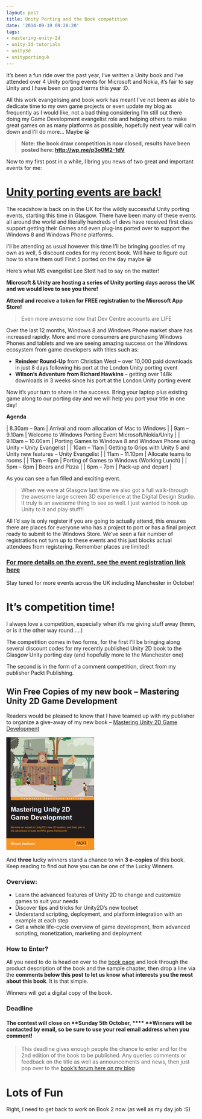 ```yaml
---
layout: post
title: Unity Porting and the Book competition
date: '2014-09-19 09:28:20'
tags:
- mastering-unity-2d
- unity-3d-tutorials
- unity3d
- unityportinguk
---
```


It’s been a fun ride over the past year, I’ve written a Unity book and I’ve attended over 4 Unity porting events for Microsoft and Nokia, it’s fair to say Unity and I have been on good terms this year :D.

All this work evangelising and book work has meant I’ve not been as able to dedicate time to my own game projects or even update my blog as frequently as I would like, not a bad thing considering I’m still out there doing my Game Development evangelist role and helping others to make great games on as many platforms as possible, hopefully next year will calm down and I’ll do more… Maybe 😀

> **Note: the book draw competition is now closed, results have been posted here: http://wp.me/p3o0M2-1dV**

Now to my first post in a while, I bring you news of two great and important events for me:

# [Unity porting events are back!](https://msevents.microsoft.com/CUI/EventDetail?EventID=1032596026&Culture=en-GB&community=0 "Glasgow Unity Porting lab registration")

The roadshow is back on in the UK for the wildly successful Unity porting events, starting this time in Glasgow.  There have been many of these events all around the world and literally hundreds of devs have received first class support getting their Games and even plug-ins ported over to support the Windows 8 and Windows Phone platforms.

I’ll be attending as usual however this time I’ll be bringing goodies of my own as well, 5 discount codes for my recent book. Will have to figure out how to share them out!  First 5 ported on the day maybe 😀

Here’s what MS evangelist Lee Stott had to say on the matter!

**Microsoft & Unity are hosting a series of Unity porting days across the UK and we would love to see you there!**

**Attend and receive a token for FREE registration to the Microsoft App Store!**

> Even more awesome now that Dev Centre accounts are LIFE

Over the last 12 months, Windows 8 and Windows Phone market share has increased rapidly. More and more consumers are purchasing Windows Phones and tablets and we are seeing amazing success on the Windows ecosystem from game developers with titles such as:

- **Reindeer Round-Up** from Christian West – over 10,000 paid downloads in just 8 days following his port at the London Unity porting event
- **Wilson’s Adventure from Richard Hawkins** – getting over 148k downloads in 3 weeks since his port at the London Unity porting event

Now it’s your turn to share in the success. Bring your laptop plus existing game along to our porting day and we will help you port your title in one day!

**Agenda**

| 8.30am – 9am | Arrival and room allocation of Mac to Windows |
| 9am – 9.10am | Welcome to Windows Porting Event Microsoft/Nokia/Unity |
| 9.10am – 10.00am | Porting Games to Windows 8 and Windows Phone using Unity – Unity Evangelist |
| 10am – 11am | Getting to Grips with Unity 5 and Unity new features – Unity Evangelist |
| 11am – 11.10pm | Allocate teams to rooms |
| 11am – 6pm | Porting of Games to Windows (Working Lunch) |
| 5pm – 6pm | Beers and Pizza |
| 6pm – 7pm | Pack-up and depart |

As you can see a fun filled and exciting event.

> When we were at Glasgow last time we also got a full walk-through the awesome large screen 3D experience at the Digital Design Studio.  It truly is an awesome thing to see as well.  I just wanted to hook up Unity to it and play stuff!!

All I’d say is only register if you are going to actually attend, this ensures there are places for everyone who has a project to port or has a final project ready to submit to the Windows Store.  We’ve seen a fair number of registrations not turn up to these events and this just blocks actual attendees from registering.  Remember places are limited!

### [For more details on the event, see the event registration link here](https://msevents.microsoft.com/CUI/EventDetail?EventID=1032596026&Culture=en-GB&community=0 "Glasgow Unity Porting lab registration")

Stay tuned for more events across the UK including Manchester in October!

# It’s competition time!

I always love a competition, especially when it’s me giving stuff away (hmm, or is it the other way round…..)

The competition comes in two forms, for the first I’ll be bringing along several discount codes for my recently published Unity 2D book to the Glasgow Unity porting day (and hopefully more to the Manchester one)

The second is in the form of a comment competition, direct from my publisher Packt Publishing.

## **Win Free Copies of my new book – Mastering Unity 2D Game Development**

Readers would be pleased to know that I have teamed up with my publisher to organize a give-away of my new book – [Mastering Unity 2D Game Development](https://www.packtpub.com/game-development/mastering-unity-2d-game-development)

[![ width=](/assets/img/wordpress/2014/10/FrontCover-234x300.png)](/assets/img/wordpress/2014/10/FrontCover.png)

 

And **three** lucky winners stand a chance to win **3 e-copies** of this book. Keep reading to find out how you can be one of the Lucky Winners.

 

### Overview:

 

 

 

- Learn the advanced features of Unity 2D to change and customize games to suit your needs
- Discover tips and tricks for Unity2D’s new toolset
- Understand scripting, deployment, and platform integration with an example at each step
- Get a whole life-cycle overview of game development, from advanced scripting, monetization, marketing and deployment

###   **How to Enter?**

All you need to do is head on over to the [book page](https://www.packtpub.com/game-development/mastering-unity-2d-game-development) and look through the product description of the book and the sample chapter, then drop a line via the **comments below this post to let us know what interests you the most about this book**. It is that simple.

Winners will get a digital copy of the book.

 

### **Deadline**

#### The contest will close on **Sunday 5th October, ****  **Winners will be contacted by email, so be sure to use your real email address when you comment!

> This deadline gives enough people the chance to enter and for the 2nd edition of the book to be published.  Any queries comments or feedback on the title as well as announcements and news, then just pop over to the [book’s forum here on my blog](http://bit.ly/MasteringUnity2DForums "Mastering Unity 2D Game Development forums")

# Lots of Fun

Right, I need to get back to work on Book 2 now (as well as my day job :S)


